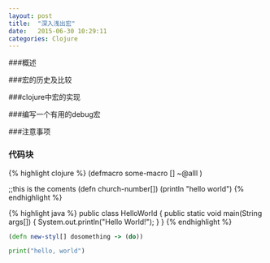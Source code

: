 ```yaml
---
layout: post
title:  "深入浅出宏"
date:   2015-06-30 10:29:11
categories: Clojure
---
```


###概述

###宏的历史及比较

###clojure中宏的实现

###编写一个有用的debug宏

###注意事项



### 代码块
{% highlight clojure %}
(defmacro some-macro []
    ~@alll
)

;;this is the coments
(defn church-number[])
(println "hello world")
{% endhighlight %}

{% highlight java %}
public class HelloWorld {
    public static void main(String args[]) {
      System.out.println("Hello World!");
    }
}
{% endhighlight %}

```clojure
(defn new-styl[] dosomething -> (do))
```
```python
print("hello, world")
```